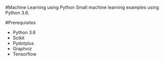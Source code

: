 #Machine Learning using Python
Small machine learning examples using Python 3.6.

#Prerequisites
* Python 3.6
* Scikit
* Pydotplus
* Graphviz
* Tensorflow